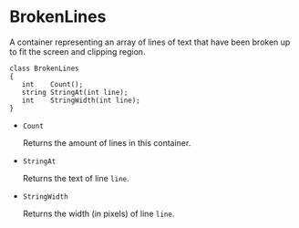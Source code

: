 # BrokenLines

A container representing an array of lines of text that have been broken up to fit the screen and clipping region.

```
class BrokenLines
{
   int    Count();
   string StringAt(int line);
   int    StringWidth(int line);
}
```

- `Count`

   Returns the amount of lines in this container.

- `StringAt`

   Returns the text of line `line`.

- `StringWidth`

   Returns the width (in pixels) of line `line`.

<!-- EOF -->
